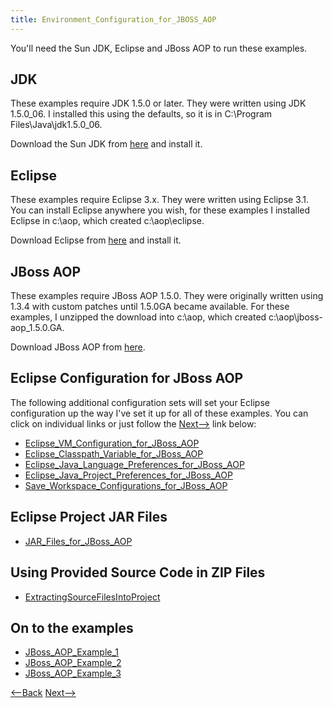 ```yaml
---
title: Environment_Configuration_for_JBOSS_AOP
---
```

You'll need the Sun JDK, Eclipse and JBoss AOP to run these examples.

## JDK
These examples require JDK 1.5.0 or later. They were written using JDK 1.5.0_06. I installed this using the defaults, so it is in C:\Program Files\Java\jdk1.5.0_06.

Download the Sun JDK from [here](http://java.sun.com/j2se/1.5.0/download.jsp) and install it.

## Eclipse
These examples require Eclipse 3.x. They were written using Eclipse 3.1. You can install Eclipse anywhere you wish, for these examples I installed Eclipse in c:\aop, which created c:\aop\eclipse.

Download Eclipse from [here](http://www.eclipse.org/downloads/) and install it.

## JBoss AOP
These examples require JBoss AOP 1.5.0. They were originally written using 1.3.4 with custom patches until 1.5.0GA became available. For these examples, I unzipped the download into c:\aop, which created c:\aop\jboss-aop_1.5.0.GA.

Download JBoss AOP from [here](http://www.jboss.com/products/list/downloads#aop).

## Eclipse Configuration for JBoss AOP
The following additional configuration sets will set your Eclipse configuration up the way I've set it up for all of these examples. You can click on individual links or just follow the [Next-->]({{site.pagesurl}}/Eclipse_VM_Configuration_for_JBoss_AOP) link below:
* [Eclipse_VM_Configuration_for_JBoss_AOP]({{site.pagesurl}}/Eclipse_VM_Configuration_for_JBoss_AOP)
* [Eclipse_Classpath_Variable_for_JBoss_AOP]({{site.pagesurl}}/Eclipse_Classpath_Variable_for_JBoss_AOP)
* [Eclipse_Java_Language_Preferences_for_JBoss_AOP]({{site.pagesurl}}/Eclipse_Java_Language_Preferences_for_JBoss_AOP)
* [Eclipse_Java_Project_Preferences_for_JBoss_AOP]({{site.pagesurl}}/Eclipse_Java_Project_Preferences_for_JBoss_AOP)
* [Save_Workspace_Configurations_for_JBoss_AOP]({{site.pagesurl}}/Save_Workspace_Configurations_for_JBoss_AOP)

## Eclipse Project JAR Files
* [JAR_Files_for_JBoss_AOP]({{site.pagesurl}}/JAR_Files_for_JBoss_AOP)

## Using Provided Source Code in ZIP Files
* [ExtractingSourceFilesIntoProject]({{site.pagesurl}}/ExtractingSourceFilesIntoProject)

## On to the examples
* [JBoss_AOP_Example_1]({{site.pagesurl}}/JBoss_AOP_Example_1)
* [JBoss_AOP_Example_2]({{site.pagesurl}}/JBoss_AOP_Example_2)
* [JBoss_AOP_Example_3]({{site.pagesurl}}/JBoss_AOP_Example_3)

[<--Back]({{site.pagesurl}}/JBoss_AOP_Self_Study) [Next-->]({{site.pagesurl}}/Eclipse_VM_Configuration_for_JBoss_AOP)
